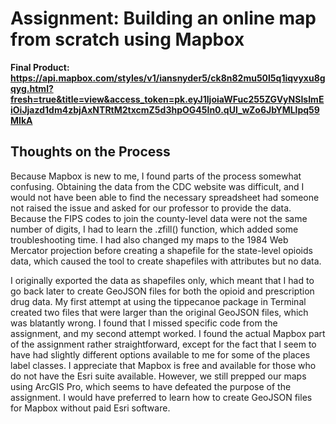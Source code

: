 # Assignment: Building an online map from scratch using Mapbox

**Final Product: https://api.mapbox.com/styles/v1/iansnyder5/ck8n82mu50l5q1iqvyxu8gqyg.html?fresh=true&title=view&access_token=pk.eyJ1IjoiaWFuc255ZGVyNSIsImEiOiJjazd1dm4zbjAxNTRtM2txcmZ5d3hpOG45In0.qUl_wZo6JbYMLlpq59MIkA**

## Thoughts on the Process

Because Mapbox is new to me, I found parts of the process somewhat confusing. Obtaining the data from the CDC website was difficult, and I would not have been able to find the necessary spreadsheet had someone not raised the issue and asked for our professor to provide the data. Because the FIPS codes to join the county-level data were not the same number of digits, I had to learn the .zfill() function, which added some troubleshooting time. I had also changed my maps to the 1984 Web Mercator projection before creating a shapefile for the state-level opioids data, which caused the tool to create shapefiles with attributes but no data.

I originally exported the data as shapefiles only, which meant that I had to go back later to create GeoJSON files for both the opioid and prescription drug data. My first attempt at using the tippecanoe package in Terminal created two files that were larger than the original GeoJSON files, which was blatantly wrong. I found that I missed specific code from the assignment, and my second attempt worked. I found the actual Mapbox part of the assignment rather straightforward, except for the fact that I seem to have had slightly different options available to me for some of the places label classes. I appreciate that Mapbox is free and available for those who do not have the Esri suite available. However, we still prepped our maps using ArcGIS Pro, which seems to have defeated the purpose of the assignment. I would have preferred to learn how to create GeoJSON files for Mapbox without paid Esri software.
